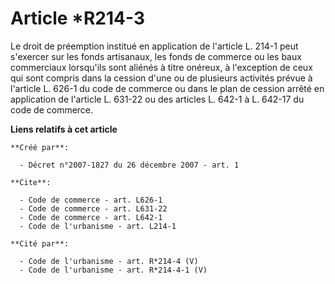 # Article *R214-3

Le droit de préemption institué en application de l'article L. 214-1 peut s'exercer sur les fonds artisanaux, les fonds de
commerce ou les baux commerciaux lorsqu'ils sont aliénés à titre onéreux, à l'exception de ceux qui sont compris dans la
cession d'une ou de plusieurs activités prévue à l'article L. 626-1 du code de commerce ou dans le plan de cession arrêté en
application de l'article L. 631-22 ou des articles L. 642-1 à L. 642-17 du code de commerce.

**Liens relatifs à cet article**

	**Créé par**:

	  - Décret n°2007-1827 du 26 décembre 2007 - art. 1

	**Cite**:

	  - Code de commerce - art. L626-1
	  - Code de commerce - art. L631-22
	  - Code de commerce - art. L642-1
	  - Code de l'urbanisme - art. L214-1

	**Cité par**:

	  - Code de l'urbanisme - art. R*214-4 (V)
	  - Code de l'urbanisme - art. R*214-4-1 (V)

